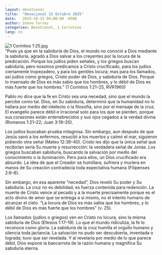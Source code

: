```yaml
---
layout: devotional
title:  "Devocional 15 Octubre 2025"
date:   2025-10-15 04:00:00 -0500
author: Steve Torres
categories: Devotional, 1 Corintios
lang: es
---
```

<img src="https://sitemedia.esteeb.com/file/esteebcomsitemedia/devotional_images/1-Corinthians/ES-1Cor-1_25.jpg?raw=true" alt="1 Corintios 1:25.jpg" style="max-width: 100%; height: auto;">

<div class="scripture">
   “Pues ya que en la sabiduría de Dios, el mundo no conoció a Dios mediante la sabiduría, agradó a Dios salvar a los creyentes por la locura de la predicación. Porque los judíos piden señales, y los griegos buscan sabiduría; pero nosotros predicamos a Cristo crucificado, para los judíos ciertamente tropezadero, y para los gentiles locura; mas para los llamados, así judíos como griegos, Cristo poder de Dios, y sabiduría de Dios. Porque lo insensato de Dios es más sabio que los hombres, y lo débil de Dios es más fuerte que los hombres.” (1 Corintios 1:21–25, RVR1960)
</div>

Pablo no dice que la fe en Cristo sea una necedad, sino que el mundo la percibe como tal. Dios, en Su sabiduría, determinó que la humanidad no lo hallara por medio del intelecto o la filosofía, sino por el mensaje de la cruz. El evangelio parece débil e irracional solo para los que se pierden, porque sus corazones están entenebrecidos y sus ojos cegados a la verdad divina (Romanos 1:21–22; Juan 3:19–20).

Los judíos buscaban prueba milagrosa. Sin embargo, aun después de que Jesús sanó a los enfermos, resucitó a los muertos y calmó el mar, siguieron pidiendo otra señal (Mateo 12:38–40). Cristo les dijo que la única señal que recibirían sería Su muerte y resurrección: la verdadera señal de Jonás. Los griegos buscaban sabiduría, buscando la salvación por medio del conocimiento o la iluminación. Pero para ellos, un Dios crucificado era absurdo. La idea de que el Creador se humillara, sufriera y muriera en manos de Su creación contradecía toda expectativa humana (Filipenses 2:6–8).

Sin embargo, en esa aparente “necedad”, Dios reveló Su poder y Su sabiduría. La cruz no es debilidad; es fuerza contenida para redención. La muerte de Cristo vence al pecado y a la muerte precisamente porque es el acto divino de amor que se entrega a sí mismo, no el intento humano de alcanzar el cielo. “La locura de Dios es más sabia que los hombres, y lo débil de Dios es más fuerte que los hombres” (v. 25).

Los llamados (judíos o griegos) ven en Cristo no locura, sino la misma sabiduría de Dios (Efesios 1:17–19). Lo que el mundo ridiculiza, la fe lo reconoce como gloria. La sabiduría de la cruz humilla el orgullo humano y silencia toda jactancia. La salvación no pudo ser descubierta, inventada o lograda; tuvo que ser revelada. Y al revelarla por medio de lo que parece débil, Dios expone la bancarrota de la razón humana y magnifica Su sabiduría eterna.
